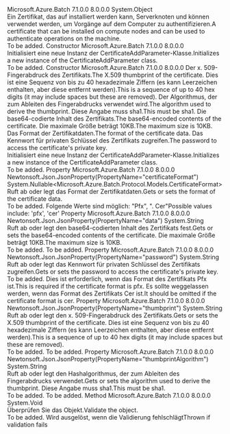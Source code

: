 <Type Name="CertificateAddParameter" FullName="Microsoft.Azure.Batch.Protocol.Models.CertificateAddParameter">
  <TypeSignature Language="C#" Value="public class CertificateAddParameter" />
  <TypeSignature Language="ILAsm" Value=".class public auto ansi beforefieldinit CertificateAddParameter extends System.Object" />
  <TypeSignature Language="DocId" Value="T:Microsoft.Azure.Batch.Protocol.Models.CertificateAddParameter" />
  <TypeSignature Language="VB.NET" Value="Public Class CertificateAddParameter" />
  <TypeSignature Language="F#" Value="type CertificateAddParameter = class" />
  <AssemblyInfo>
    <AssemblyName>Microsoft.Azure.Batch</AssemblyName>
    <AssemblyVersion>7.1.0.0</AssemblyVersion>
    <AssemblyVersion>8.0.0.0</AssemblyVersion>
  </AssemblyInfo>
  <Base>
    <BaseTypeName>System.Object</BaseTypeName>
  </Base>
  <Interfaces />
  <Docs>
    <summary>
            <span data-ttu-id="7d2d1-101">Ein Zertifikat, das auf installiert werden kann, Serverknoten und können verwendet werden, um Vorgänge auf dem Computer zu authentifizieren.</span><span class="sxs-lookup"><span data-stu-id="7d2d1-101">A certificate that can be installed on compute nodes and can be used to authenticate operations on the machine.</span></span>
            </summary>
    <remarks>To be added.</remarks>
  </Docs>
  <Members>
    <Member MemberName=".ctor">
      <MemberSignature Language="C#" Value="public CertificateAddParameter ();" />
      <MemberSignature Language="ILAsm" Value=".method public hidebysig specialname rtspecialname instance void .ctor() cil managed" />
      <MemberSignature Language="DocId" Value="M:Microsoft.Azure.Batch.Protocol.Models.CertificateAddParameter.#ctor" />
      <MemberSignature Language="VB.NET" Value="Public Sub New ()" />
      <MemberType>Constructor</MemberType>
      <AssemblyInfo>
        <AssemblyName>Microsoft.Azure.Batch</AssemblyName>
        <AssemblyVersion>7.1.0.0</AssemblyVersion>
        <AssemblyVersion>8.0.0.0</AssemblyVersion>
      </AssemblyInfo>
      <Parameters />
      <Docs>
        <summary>
            <span data-ttu-id="7d2d1-102">Initialisiert eine neue Instanz der CertificateAddParameter-Klasse.</span><span class="sxs-lookup"><span data-stu-id="7d2d1-102">Initializes a new instance of the CertificateAddParameter class.</span></span>
            </summary>
        <remarks>To be added.</remarks>
      </Docs>
    </Member>
    <Member MemberName=".ctor">
      <MemberSignature Language="C#" Value="public CertificateAddParameter (string thumbprint, string thumbprintAlgorithm, string data, Nullable&lt;Microsoft.Azure.Batch.Protocol.Models.CertificateFormat&gt; certificateFormat = null, string password = null);" />
      <MemberSignature Language="ILAsm" Value=".method public hidebysig specialname rtspecialname instance void .ctor(string thumbprint, string thumbprintAlgorithm, string data, valuetype System.Nullable`1&lt;valuetype Microsoft.Azure.Batch.Protocol.Models.CertificateFormat&gt; certificateFormat, string password) cil managed" />
      <MemberSignature Language="DocId" Value="M:Microsoft.Azure.Batch.Protocol.Models.CertificateAddParameter.#ctor(System.String,System.String,System.String,System.Nullable{Microsoft.Azure.Batch.Protocol.Models.CertificateFormat},System.String)" />
      <MemberSignature Language="VB.NET" Value="Public Sub New (thumbprint As String, thumbprintAlgorithm As String, data As String, Optional certificateFormat As Nullable(Of CertificateFormat) = null, Optional password As String = null)" />
      <MemberSignature Language="F#" Value="new Microsoft.Azure.Batch.Protocol.Models.CertificateAddParameter : string * string * string * Nullable&lt;Microsoft.Azure.Batch.Protocol.Models.CertificateFormat&gt; * string -&gt; Microsoft.Azure.Batch.Protocol.Models.CertificateAddParameter" Usage="new Microsoft.Azure.Batch.Protocol.Models.CertificateAddParameter (thumbprint, thumbprintAlgorithm, data, certificateFormat, password)" />
      <MemberType>Constructor</MemberType>
      <AssemblyInfo>
        <AssemblyName>Microsoft.Azure.Batch</AssemblyName>
        <AssemblyVersion>7.1.0.0</AssemblyVersion>
        <AssemblyVersion>8.0.0.0</AssemblyVersion>
      </AssemblyInfo>
      <Parameters>
        <Parameter Name="thumbprint" Type="System.String" />
        <Parameter Name="thumbprintAlgorithm" Type="System.String" />
        <Parameter Name="data" Type="System.String" />
        <Parameter Name="certificateFormat" Type="System.Nullable&lt;Microsoft.Azure.Batch.Protocol.Models.CertificateFormat&gt;" />
        <Parameter Name="password" Type="System.String" />
      </Parameters>
      <Docs>
        <param name="thumbprint"><span data-ttu-id="7d2d1-103">Der x. 509-Fingerabdruck des Zertifikats.</span><span class="sxs-lookup"><span data-stu-id="7d2d1-103">The X.509 thumbprint of the certificate.</span></span>
            <span data-ttu-id="7d2d1-104">Dies ist eine Sequenz von bis zu 40 hexadezimale Ziffern (es kann Leerzeichen enthalten, aber diese entfernt werden).</span><span class="sxs-lookup"><span data-stu-id="7d2d1-104">This is a sequence of up to 40 hex digits (it may include spaces but these are removed).</span></span></param>
        <param name="thumbprintAlgorithm"><span data-ttu-id="7d2d1-105">Der Algorithmus, der zum Ableiten des Fingerabdrucks verwendet wird.</span><span class="sxs-lookup"><span data-stu-id="7d2d1-105">The algorithm used to derive the thumbprint.</span></span> <span data-ttu-id="7d2d1-106">Diese Angabe muss sha1.</span><span class="sxs-lookup"><span data-stu-id="7d2d1-106">This must be sha1.</span></span></param>
        <param name="data"><span data-ttu-id="7d2d1-107">Die base64-codierte Inhalt des Zertifikats.</span><span class="sxs-lookup"><span data-stu-id="7d2d1-107">The base64-encoded contents of the certificate.</span></span>
            <span data-ttu-id="7d2d1-108">Die maximale Größe beträgt 10KB.</span><span class="sxs-lookup"><span data-stu-id="7d2d1-108">The maximum size is 10KB.</span></span></param>
        <param name="certificateFormat"><span data-ttu-id="7d2d1-109">Das Format der Zertifikatdaten.</span><span class="sxs-lookup"><span data-stu-id="7d2d1-109">The format of the certificate data.</span></span></param>
        <param name="password"><span data-ttu-id="7d2d1-110">Das Kennwort für privaten Schlüssel des Zertifikats zugreifen.</span><span class="sxs-lookup"><span data-stu-id="7d2d1-110">The password to access the certificate's private key.</span></span></param>
        <summary>
            <span data-ttu-id="7d2d1-111">Initialisiert eine neue Instanz der CertificateAddParameter-Klasse.</span><span class="sxs-lookup"><span data-stu-id="7d2d1-111">Initializes a new instance of the CertificateAddParameter class.</span></span>
            </summary>
        <remarks>To be added.</remarks>
      </Docs>
    </Member>
    <Member MemberName="CertificateFormat">
      <MemberSignature Language="C#" Value="public Nullable&lt;Microsoft.Azure.Batch.Protocol.Models.CertificateFormat&gt; CertificateFormat { get; set; }" />
      <MemberSignature Language="ILAsm" Value=".property instance valuetype System.Nullable`1&lt;valuetype Microsoft.Azure.Batch.Protocol.Models.CertificateFormat&gt; CertificateFormat" />
      <MemberSignature Language="DocId" Value="P:Microsoft.Azure.Batch.Protocol.Models.CertificateAddParameter.CertificateFormat" />
      <MemberSignature Language="VB.NET" Value="Public Property CertificateFormat As Nullable(Of CertificateFormat)" />
      <MemberSignature Language="F#" Value="member this.CertificateFormat : Nullable&lt;Microsoft.Azure.Batch.Protocol.Models.CertificateFormat&gt; with get, set" Usage="Microsoft.Azure.Batch.Protocol.Models.CertificateAddParameter.CertificateFormat" />
      <MemberType>Property</MemberType>
      <AssemblyInfo>
        <AssemblyName>Microsoft.Azure.Batch</AssemblyName>
        <AssemblyVersion>7.1.0.0</AssemblyVersion>
        <AssemblyVersion>8.0.0.0</AssemblyVersion>
      </AssemblyInfo>
      <Attributes>
        <Attribute>
          <AttributeName>Newtonsoft.Json.JsonProperty(PropertyName="certificateFormat")</AttributeName>
        </Attribute>
      </Attributes>
      <ReturnValue>
        <ReturnType>System.Nullable&lt;Microsoft.Azure.Batch.Protocol.Models.CertificateFormat&gt;</ReturnType>
      </ReturnValue>
      <Docs>
        <summary>
            <span data-ttu-id="7d2d1-112">Ruft ab oder legt das Format der Zertifikatdaten.</span><span class="sxs-lookup"><span data-stu-id="7d2d1-112">Gets or sets the format of the certificate data.</span></span>
            </summary>
        <value>To be added.</value>
        <remarks>
            <span data-ttu-id="7d2d1-113">Folgende Werte sind möglich: "Pfx", ". Cer"</span><span class="sxs-lookup"><span data-stu-id="7d2d1-113">Possible values include: 'pfx', 'cer'</span></span>
            </remarks>
      </Docs>
    </Member>
    <Member MemberName="Data">
      <MemberSignature Language="C#" Value="public string Data { get; set; }" />
      <MemberSignature Language="ILAsm" Value=".property instance string Data" />
      <MemberSignature Language="DocId" Value="P:Microsoft.Azure.Batch.Protocol.Models.CertificateAddParameter.Data" />
      <MemberSignature Language="VB.NET" Value="Public Property Data As String" />
      <MemberSignature Language="F#" Value="member this.Data : string with get, set" Usage="Microsoft.Azure.Batch.Protocol.Models.CertificateAddParameter.Data" />
      <MemberType>Property</MemberType>
      <AssemblyInfo>
        <AssemblyName>Microsoft.Azure.Batch</AssemblyName>
        <AssemblyVersion>7.1.0.0</AssemblyVersion>
        <AssemblyVersion>8.0.0.0</AssemblyVersion>
      </AssemblyInfo>
      <Attributes>
        <Attribute>
          <AttributeName>Newtonsoft.Json.JsonProperty(PropertyName="data")</AttributeName>
        </Attribute>
      </Attributes>
      <ReturnValue>
        <ReturnType>System.String</ReturnType>
      </ReturnValue>
      <Docs>
        <summary>
            <span data-ttu-id="7d2d1-114">Ruft ab oder legt den base64-codierten Inhalt des Zertifikats fest.</span><span class="sxs-lookup"><span data-stu-id="7d2d1-114">Gets or sets the base64-encoded contents of the certificate.</span></span> <span data-ttu-id="7d2d1-115">Die maximale Größe beträgt 10KB.</span><span class="sxs-lookup"><span data-stu-id="7d2d1-115">The maximum size is 10KB.</span></span>
            </summary>
        <value>To be added.</value>
        <remarks>To be added.</remarks>
      </Docs>
    </Member>
    <Member MemberName="Password">
      <MemberSignature Language="C#" Value="public string Password { get; set; }" />
      <MemberSignature Language="ILAsm" Value=".property instance string Password" />
      <MemberSignature Language="DocId" Value="P:Microsoft.Azure.Batch.Protocol.Models.CertificateAddParameter.Password" />
      <MemberSignature Language="VB.NET" Value="Public Property Password As String" />
      <MemberSignature Language="F#" Value="member this.Password : string with get, set" Usage="Microsoft.Azure.Batch.Protocol.Models.CertificateAddParameter.Password" />
      <MemberType>Property</MemberType>
      <AssemblyInfo>
        <AssemblyName>Microsoft.Azure.Batch</AssemblyName>
        <AssemblyVersion>7.1.0.0</AssemblyVersion>
        <AssemblyVersion>8.0.0.0</AssemblyVersion>
      </AssemblyInfo>
      <Attributes>
        <Attribute>
          <AttributeName>Newtonsoft.Json.JsonProperty(PropertyName="password")</AttributeName>
        </Attribute>
      </Attributes>
      <ReturnValue>
        <ReturnType>System.String</ReturnType>
      </ReturnValue>
      <Docs>
        <summary>
            <span data-ttu-id="7d2d1-116">Ruft ab oder legt das Kennwort für privaten Schlüssel des Zertifikats zugreifen.</span><span class="sxs-lookup"><span data-stu-id="7d2d1-116">Gets or sets the password to access the certificate's private key.</span></span>
            </summary>
        <value>To be added.</value>
        <remarks>
            <span data-ttu-id="7d2d1-117">Dies ist erforderlich, wenn das Format des Zertifikats Pfx ist.</span><span class="sxs-lookup"><span data-stu-id="7d2d1-117">This is required if the certificate format is pfx.</span></span> <span data-ttu-id="7d2d1-118">Es sollte weggelassen werden, wenn das Format des Zertifikats Cer ist.</span><span class="sxs-lookup"><span data-stu-id="7d2d1-118">It should be omitted if the certificate format is cer.</span></span>
            </remarks>
      </Docs>
    </Member>
    <Member MemberName="Thumbprint">
      <MemberSignature Language="C#" Value="public string Thumbprint { get; set; }" />
      <MemberSignature Language="ILAsm" Value=".property instance string Thumbprint" />
      <MemberSignature Language="DocId" Value="P:Microsoft.Azure.Batch.Protocol.Models.CertificateAddParameter.Thumbprint" />
      <MemberSignature Language="VB.NET" Value="Public Property Thumbprint As String" />
      <MemberSignature Language="F#" Value="member this.Thumbprint : string with get, set" Usage="Microsoft.Azure.Batch.Protocol.Models.CertificateAddParameter.Thumbprint" />
      <MemberType>Property</MemberType>
      <AssemblyInfo>
        <AssemblyName>Microsoft.Azure.Batch</AssemblyName>
        <AssemblyVersion>7.1.0.0</AssemblyVersion>
        <AssemblyVersion>8.0.0.0</AssemblyVersion>
      </AssemblyInfo>
      <Attributes>
        <Attribute>
          <AttributeName>Newtonsoft.Json.JsonProperty(PropertyName="thumbprint")</AttributeName>
        </Attribute>
      </Attributes>
      <ReturnValue>
        <ReturnType>System.String</ReturnType>
      </ReturnValue>
      <Docs>
        <summary>
            <span data-ttu-id="7d2d1-119">Ruft ab oder legt den x. 509-Fingerabdruck des Zertifikats.</span><span class="sxs-lookup"><span data-stu-id="7d2d1-119">Gets or sets the X.509 thumbprint of the certificate.</span></span> <span data-ttu-id="7d2d1-120">Dies ist eine Sequenz von bis zu 40 hexadezimale Ziffern (es kann Leerzeichen enthalten, aber diese entfernt werden).</span><span class="sxs-lookup"><span data-stu-id="7d2d1-120">This is a sequence of up to 40 hex digits (it may include spaces but these are removed).</span></span>
            </summary>
        <value>To be added.</value>
        <remarks>To be added.</remarks>
      </Docs>
    </Member>
    <Member MemberName="ThumbprintAlgorithm">
      <MemberSignature Language="C#" Value="public string ThumbprintAlgorithm { get; set; }" />
      <MemberSignature Language="ILAsm" Value=".property instance string ThumbprintAlgorithm" />
      <MemberSignature Language="DocId" Value="P:Microsoft.Azure.Batch.Protocol.Models.CertificateAddParameter.ThumbprintAlgorithm" />
      <MemberSignature Language="VB.NET" Value="Public Property ThumbprintAlgorithm As String" />
      <MemberSignature Language="F#" Value="member this.ThumbprintAlgorithm : string with get, set" Usage="Microsoft.Azure.Batch.Protocol.Models.CertificateAddParameter.ThumbprintAlgorithm" />
      <MemberType>Property</MemberType>
      <AssemblyInfo>
        <AssemblyName>Microsoft.Azure.Batch</AssemblyName>
        <AssemblyVersion>7.1.0.0</AssemblyVersion>
        <AssemblyVersion>8.0.0.0</AssemblyVersion>
      </AssemblyInfo>
      <Attributes>
        <Attribute>
          <AttributeName>Newtonsoft.Json.JsonProperty(PropertyName="thumbprintAlgorithm")</AttributeName>
        </Attribute>
      </Attributes>
      <ReturnValue>
        <ReturnType>System.String</ReturnType>
      </ReturnValue>
      <Docs>
        <summary>
            <span data-ttu-id="7d2d1-121">Ruft ab oder legt den Hashalgorithmus, der zum Ableiten des Fingerabdrucks verwendet.</span><span class="sxs-lookup"><span data-stu-id="7d2d1-121">Gets or sets the algorithm used to derive the thumbprint.</span></span> <span data-ttu-id="7d2d1-122">Diese Angabe muss sha1.</span><span class="sxs-lookup"><span data-stu-id="7d2d1-122">This must be sha1.</span></span>
            </summary>
        <value>To be added.</value>
        <remarks>To be added.</remarks>
      </Docs>
    </Member>
    <Member MemberName="Validate">
      <MemberSignature Language="C#" Value="public virtual void Validate ();" />
      <MemberSignature Language="ILAsm" Value=".method public hidebysig newslot virtual instance void Validate() cil managed" />
      <MemberSignature Language="DocId" Value="M:Microsoft.Azure.Batch.Protocol.Models.CertificateAddParameter.Validate" />
      <MemberSignature Language="VB.NET" Value="Public Overridable Sub Validate ()" />
      <MemberSignature Language="F#" Value="abstract member Validate : unit -&gt; unit&#xA;override this.Validate : unit -&gt; unit" Usage="certificateAddParameter.Validate " />
      <MemberType>Method</MemberType>
      <AssemblyInfo>
        <AssemblyName>Microsoft.Azure.Batch</AssemblyName>
        <AssemblyVersion>7.1.0.0</AssemblyVersion>
        <AssemblyVersion>8.0.0.0</AssemblyVersion>
      </AssemblyInfo>
      <ReturnValue>
        <ReturnType>System.Void</ReturnType>
      </ReturnValue>
      <Parameters />
      <Docs>
        <summary>
            <span data-ttu-id="7d2d1-123">Überprüfen Sie das Objekt.</span><span class="sxs-lookup"><span data-stu-id="7d2d1-123">Validate the object.</span></span>
            </summary>
        <remarks>To be added.</remarks>
        <exception cref="T:Microsoft.Rest.ValidationException">
            <span data-ttu-id="7d2d1-124">Wird ausgelöst, wenn die Validierung fehlschlägt</span><span class="sxs-lookup"><span data-stu-id="7d2d1-124">Thrown if validation fails</span></span>
            </exception>
      </Docs>
    </Member>
  </Members>
</Type>